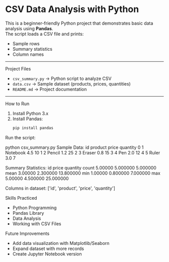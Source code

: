 # CSV Data Analysis with Python

This is a beginner-friendly Python project that demonstrates basic data analysis using **Pandas**.  
The script loads a CSV file and prints:
- Sample rows  
- Summary statistics  
- Column names  

---

 Project Files
- `csv_summary.py` → Python script to analyze CSV  
- `data.csv` → Sample dataset (products, prices, quantities)  
- `README.md` → Project documentation  

---

 How to Run
1. Install Python 3.x  
2. Install Pandas:  
   ```bash
   pip install pandas
Run the script:

python csv_summary.py
Sample Data:
   id   product  price  quantity
0   1  Notebook    4.5        10
1   2    Pencil    1.2        25
2   3    Eraser    0.8        15
3   4       Pen    2.0        12
4   5     Ruler    3.0         7

Summary Statistics:
            id     price   quantity
count  5.00000  5.000000   5.000000
mean   3.00000  2.300000  13.800000
min    1.00000  0.800000   7.000000
max    5.00000  4.500000  25.000000

Columns in dataset:
['id', 'product', 'price', 'quantity']



 Skills Practiced
* Python Programming  
* Pandas Library  
* Data Analysis  
* Working with CSV Files  


 Future Improvements
* Add data visualization with Matplotlib/Seaborn  
* Expand dataset with more records  
* Create Jupyter Notebook version  
